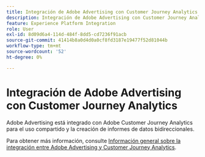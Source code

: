 ```yaml
---
title: Integración de Adobe Advertising con Customer Journey Analytics
description: Integración de Adobe Advertising con Customer Journey Analytics
feature: Experience Platform Integration
role: User
exl-id: 8d09d6a4-114d-484f-8dd5-cd7236f91acb
source-git-commit: 41414b8a0d4d0a0cf8fd3187e19477f52d81044b
workflow-type: tm+mt
source-wordcount: '52'
ht-degree: 0%

---
```


# Integración de Adobe Advertising con Customer Journey Analytics

Adobe Advertising está integrado con Adobe Customer Journey Analytics para el uso compartido y la creación de informes de datos bidireccionales.

Para obtener más información, consulte [Información general sobre la integración entre Adobe Advertising y Customer Journey Analytics](https://experienceleague.adobe.com/en/docs/advertising/integrations/customer-journey-analytics/overview).
